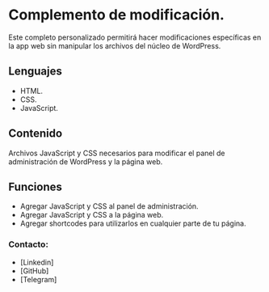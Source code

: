 # Complemento de modificación. 

Este completo personalizado permitirá hacer modificaciones específicas en la app web sin manipular los archivos del núcleo de WordPress.

## Lenguajes

* HTML.
* CSS.
* JavaScript.

## Contenido 

Archivos JavaScript y CSS necesarios para modificar el panel de administración de WordPress y la página web.  

## Funciones

* Agregar JavaScript y CSS al panel de administración. 
* Agregar JavaScript y CSS a la página web.   
* Agregar shortcodes para utilizarlos en cualquier parte de tu página. 


### Contacto: 

* [Linkedin]
* [GitHub]
* [Telegram]
